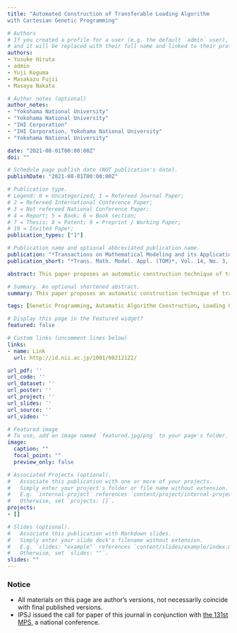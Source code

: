 ```yaml
---
title: "Automated Construction of Transferable Loading Algorithm
with Cartesian Genetic Programming"

# Authors
# If you created a profile for a user (e.g. the default `admin` user), write the username (folder name) here 
# and it will be replaced with their full name and linked to their profile.
authors:
- Yusuke Hiruta
- admin
- Yuji Koguma
- Masakazu Fujii
- Masaya Nakata

# Author notes (optional)
author_notes:
- "Yokohama National University"
- "Yokohama National University"
- "IHI Corporation"
- "IHI Corporation, Yokohama National University"
- "Yokohama National University"

date: "2021-08-01T00:00:00Z"
doi: ""

# Schedule page publish date (NOT publication's date).
publishDate: "2021-08-01T00:00:00Z"

# Publication type.
# Legend: 0 = Uncategorized; 1 = Refereed Journal Paper;
# 2 = Refereed International Conference Paper;
# 3 = Not refereed National Conference Paper;
# 4 = Report; 5 = Book; 6 = Book section;
# 7 = Thesis; 8 = Patent; 9 = Preprint / Working Paper;
# 10 = Invited Paper;
publication_types: ["1"]

# Publication name and optional abbreviated publication name.
publication: "*Transactions on Mathematical Modeling and its Applications*, Vol. 14, No. 3, pp. 11--26 (in Japanese)"
publication_short: "*Trans. Math. Model. Appl. (TOM)*, Vol. 14, No. 3, pp. 11--26 (in Japanese)"

abstract: This paper proposes an automatic construction technique of transferable loading algorithms based on Cartesian Genetic Programming. The proposed method aims to construct the loading algorithm with a few hundred fitness evaluations by optimizing the execution order of rules to decide a type of multiple cardboard boxes and their loadable positions simultaneously. Experimental results show that auto-constructed loading algorithms can derive competitive performances to defined baselines under two hundred fitness evaluations on similar problems without any additional fitness evaluation.

# Summary. An optional shortened abstract.
summary: This paper proposes an automatic construction technique of transferable loading algorithms based on Cartesian Genetic Programming. The proposed method aims to construct the loading algorithm with a few hundred fitness evaluations by optimizing the execution order of rules to decide a type of multiple cardboard boxes and their loadable positions simultaneously.

tags: [Genetic Programming, Automatic Algorithm Construction, Loading Optimization Problem]

# Display this page in the Featured widget?
featured: false

# Custom links (uncomment lines below)
links:
- name: Link
  url: http://id.nii.ac.jp/1001/00212122/

url_pdf: ''
url_code: ''
url_dataset: ''
url_poster: ''
url_project: ''
url_slides: ''
url_source: ''
url_video: ''

# Featured image
# To use, add an image named `featured.jpg/png` to your page's folder. 
image:
  caption: ""
  focal_point: ""
  preview_only: false

# Associated Projects (optional).
#   Associate this publication with one or more of your projects.
#   Simply enter your project's folder or file name without extension.
#   E.g. `internal-project` references `content/project/internal-project/index.md`.
#   Otherwise, set `projects: []`.
projects:
- []

# Slides (optional).
#   Associate this publication with Markdown slides.
#   Simply enter your slide deck's filename without extension.
#   E.g. `slides: "example"` references `content/slides/example/index.md`.
#   Otherwise, set `slides: ""`.
slides: ""
---
```


### Notice

- All materials on this page are author’s versions, not necessarily coincide with final published versions.
- IPSJ issued the call for paper of this journal in conjunction with [the 131st MPS](../nc-2020mps-hrt/), a national conference.